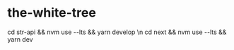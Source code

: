 # the-white-tree

cd str-api && nvm use --lts && yarn develop \n
cd next && nvm use --lts && yarn dev
